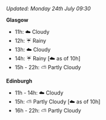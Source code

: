 *Updated: Monday 24th July 09:30*

**Glasgow**

* 11h: :cloud: Cloudy
* 12h: :umbrella: Rainy
* 13h: :cloud: Cloudy
* 14h: :umbrella: Rainy [:cloud: as of 10h]
* 15h - 22h: :partly_sunny: Partly Cloudy

**Edinburgh**

* 11h - 14h: :cloud: Cloudy
* 15h: :partly_sunny: Partly Cloudy [:cloud: as of 10h]
* 16h - 22h: :partly_sunny: Partly Cloudy
